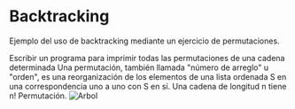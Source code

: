 # Backtracking
 Ejemplo del uso de backtracking mediante un ejercicio de permutaciones.
 
 Escribir un programa para imprimir todas las permutaciones de una cadena determinada
 Una permutación, también llamada "número de arreglo" u "orden", es una 
 reorganización de los elementos de una lista ordenada S en una correspondencia uno a
 uno con S en sí. Una cadena de longitud n tiene n! Permutación.
 ![Arbol](https://user-images.githubusercontent.com/79272087/111920291-23f7d180-8a5c-11eb-80cd-5f3f06ad1680.JPG)
